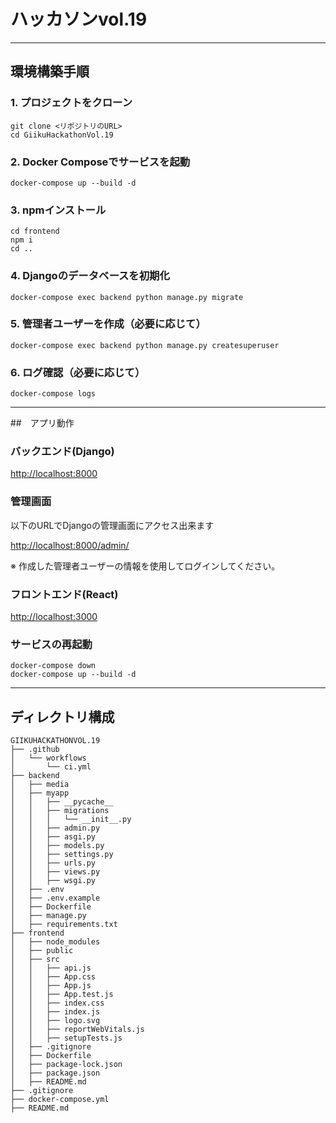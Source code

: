 # ハッカソンvol.19

---

## 環境構築手順

### 1. プロジェクトをクローン
```
git clone <リポジトリのURL>
cd GiikuHackathonVol.19
```

### 2. Docker Composeでサービスを起動
```
docker-compose up --build -d
```
### 3. npmインストール
```
cd frontend 
npm i 
cd ..
```
### 4. Djangoのデータベースを初期化
```
docker-compose exec backend python manage.py migrate
```
### 5. 管理者ユーザーを作成（必要に応じて）
```
docker-compose exec backend python manage.py createsuperuser
```
### 6. ログ確認（必要に応じて）
```
docker-compose logs
```

- - -
##　アプリ動作
### バックエンド(Django)
[http://localhost:8000](http://localhost:8000) 

### 管理画面
以下のURLでDjangoの管理画面にアクセス出来ます 

[http://localhost:8000/admin/](http://localhost:8000/admin/) 

※ 作成した管理者ユーザーの情報を使用してログインしてください。 

### フロントエンド(React)
[http://localhost:3000](http://localhost:3000)

### サービスの再起動
```
docker-compose down
docker-compose up --build -d
```
- - -
## ディレクトリ構成
```
GIIKUHACKATHONVOL.19
├── .github
│   └── workflows
│       └── ci.yml
├── backend
│   ├── media
│   ├── myapp
│   │   ├── __pycache__
│   │   ├── migrations
│   │   │   └── __init__.py
│   │   ├── admin.py
│   │   ├── asgi.py
│   │   ├── models.py
│   │   ├── settings.py
│   │   ├── urls.py
│   │   ├── views.py
│   │   ├── wsgi.py
│   ├── .env
│   ├── .env.example
│   ├── Dockerfile
│   ├── manage.py
│   ├── requirements.txt
├── frontend
│   ├── node_modules
│   ├── public
│   ├── src
│   │   ├── api.js
│   │   ├── App.css
│   │   ├── App.js
│   │   ├── App.test.js
│   │   ├── index.css
│   │   ├── index.js
│   │   ├── logo.svg
│   │   ├── reportWebVitals.js
│   │   ├── setupTests.js
│   ├── .gitignore
│   ├── Dockerfile
│   ├── package-lock.json
│   ├── package.json
│   ├── README.md
├── .gitignore
├── docker-compose.yml
├── README.md


```